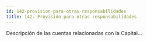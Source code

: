 ```yaml
---
id: 142-provision-para-otras-responsabilidades
title: 142. Provisión para otras responsabilidades
---
```

Descripción de las cuentas relacionadas con la Capital...
